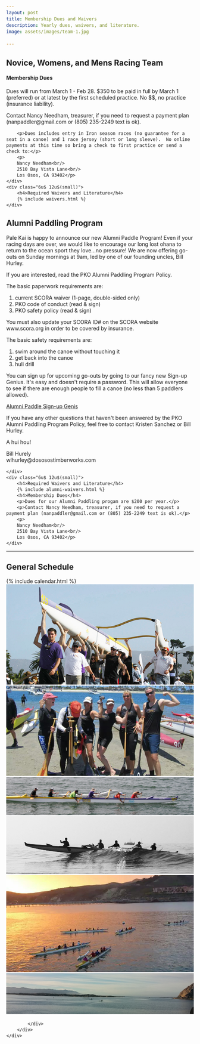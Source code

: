 ```yaml
---
layout: post
title: Membership Dues and Waivers
description: Yearly dues, waivers, and literature.
image: assets/images/team-1.jpg

---
```


<h2>Novice, Womens, and Mens Racing Team</h2>

<div class="row">
	<div class="6u 12u$(small)">
		<h4>Membership Dues</h4>
		<p>Dues will run from March 1 - Feb 28. $350 to be paid in full by March 1 (preferred) or at latest by the first scheduled practice. No $$, no practice (insurance liability).</p>
		<p>Contact Nancy Needham, treasurer, if you need to request a payment plan (nanpaddler@gmail.com or (805) 235-2249 text is ok).</p>

		<p>Dues includes entry in Iron season races (no guarantee for a seat in a canoe) and 1 race jersey (short or long sleeve).  No online payments at this time so bring a check to first practice or send a check to:</p>
		<p>
		Nancy Needham<br/>
		2510 Bay Vista Lane<br/>
		Los Osos, CA 93402</p>	
	</div>
	<div class="6u$ 12u$(small)">
		<h4>Required Waivers and Literature</h4>
    	{% include waivers.html %}
	</div>
</div>

<h2>Alumni Paddling Program</h2>

<div class="row">
	<div class="6u 12u$(small)">
		<p> Pale Kai is happy to announce our new Alumni Paddle Program! Even if your racing days are over, we would like to encourage our long lost ohana to return to the ocean sport they love...no pressure! We are now offering go-outs on Sunday mornings at 9am, led by one of our founding uncles, Bill Hurley. </p>
		<p>
		If you are interested, read the PKO Alumni Paddling Program Policy.</p>
<p>
The basic paperwork requirements are:
	</p>
	<ol>
		<li>current SCORA waiver (1-page, double-sided only)</li>
		<li>PKO code of conduct (read & sign)</li>
		<li>PKO safety policy (read & sign)</li>
	</ol>
	<p>
You must also update your SCORA ID# on the SCORA website www.scora.org in order to be covered by insurance.
	</p>
	<P>
The basic safety requirements are:
	</P>
<ol>
	<li>swim around the canoe without touching it</li>
	<li>get back into the canoe</li>
	<li>huli drill</li>
	</ol>
	<p>
You can sign up for upcoming go-outs by going to our fancy new Sign-up Genius. It's easy and doesn't require a password. This will allow everyone to see if there are enough people to fill a canoe (no less than 5 paddlers allowed). 
	</p>
	<p>
	<a href="http://www.SignUpGenius.com/go/409044BAFA82CA2F85-20172" class="button">Alumni Paddle Sign-up Genis</a>
	</p>
	<p>
If you have any other questions that haven't been answered by the PKO Alumni Paddling Program Policy, feel free to contact Kristen Sanchez or Bill Hurley. 

A hui hou!
</p>
		<p>
		Bill Hurely<br/>
		wlhurley@dososostimberworks.com</p>
		
	</div>
	<div class="6u$ 12u$(small)">
		<h4>Required Waivers and Literature</h4>
    	{% include alumni-waivers.html %}
    	<h4>Membership Dues</h4>
		<p>Dues for our Alumni Paddling progam are $200 per year.</p>
		<p>Contact Nancy Needham, treasurer, if you need to request a payment plan (nanpaddler@gmail.com or (805) 235-2249 text is ok).</p>
		<p>
		Nancy Needham<br/>
		2510 Bay Vista Lane<br/>
		Los Osos, CA 93402</p>
	</div>
</div>
<hr/>

<h2>General Schedule</h2>

<div class="row">
	<div class="8u 12u$(small)">
		{% include calendar.html %}
	</div>
	<div class="4u$ 12u$(small)">
		<div class="box alt">
			<div class="row 50% uniform">
				<div class="12u"><span class="image fit"><img src="/assets/images/mens-team-carry.jpg" alt="" /></span></div>
				<div class="12u"><span class="image fit"><img src="/assets/images/womens-team-afterrace-1.jpg" alt="" /></span></div>
				<div class="12u$"><span class="image fit"><img src="/assets/images/outriggers-onwater-1.jpg" alt="" /></span></div>
				<!-- Break -->
				<div class="12u"><span class="image fit"><img src="/assets/images/outriggers-onwater-2.jpg" alt="" /></span></div>
				<div class="12u"><span class="image fit"><img src="/assets/images/outriggers-onwater-avila.jpg" alt="" /></span></div>
				<div class="12u$"><span class="image fit"><img src="/assets/images/outriggers-onwater-mb.jpg" alt="" /></span></div>
				
			</div>
		</div>
	</div>
</div>